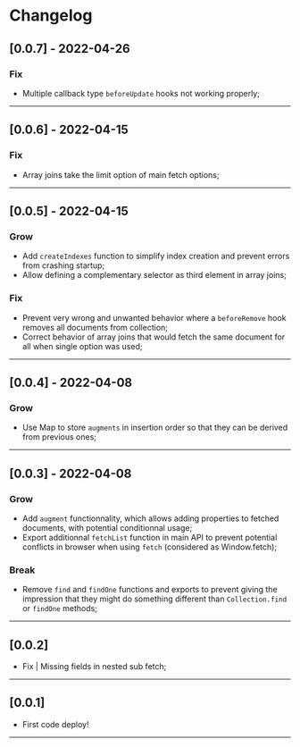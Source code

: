 # Changelog

## [0.0.7] - 2022-04-26

### Fix

- Multiple callback type `beforeUpdate` hooks not working properly;

---

## [0.0.6] - 2022-04-15

### Fix

- Array joins take the limit option of main fetch options;

---

## [0.0.5] - 2022-04-15

### Grow

- Add `createIndexes` function to simplify index creation and prevent errors from crashing startup;
- Allow defining a complementary selector as third element in array joins;

### Fix

- Prevent very wrong and unwanted behavior where a `beforeRemove` hook removes all documents from collection;
- Correct behavior of array joins that would fetch the same document for all when single option was used;

---

## [0.0.4] - 2022-04-08

### Grow

- Use Map to store `augments` in insertion order so that they can be derived from previous ones;

---

## [0.0.3] - 2022-04-08

### Grow

- Add `augment` functionnality, which allows adding properties to fetched documents, with potential conditionnal usage;
- Export additionnal `fetchList` function in main API to prevent potential conflicts in browser when using `fetch` (considered as Window.fetch);

### Break

- Remove `find` and `findOne` functions and exports to prevent giving the impression that they might do something different than `Collection.find` or `findOne` methods;

---

## [0.0.2]

- Fix | Missing fields in nested sub fetch;

---

## [0.0.1]

- First code deploy!

---
